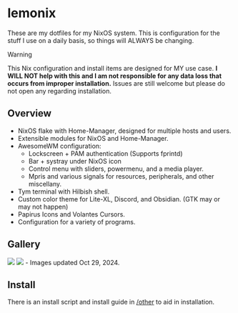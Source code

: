 # lemonix

These are my dotfiles for my NixOS system. This is configuration for the stuff I use on a daily basis, so things will ALWAYS be changing.

> [!WARNING]
> This Nix configuration and install items are designed for MY use case. <b>I WILL NOT help with this and I am not responsible for any data loss that occurs from improper installation.</b> Issues are still welcome but please do not open any regarding installation.

## Overview
- NixOS flake with Home-Manager, designed for multiple hosts and users.
- Extensible modules for NixOS and Home-Manager.
- AwesomeWM configuration:
  - Lockscreen + PAM authentication (Supports fprintd)
  - Bar + systray under NixOS icon
  - Control menu with sliders, powermenu, and a media player.
  - Mpris and various signals for resources, peripherals, and other miscellany.
- Tym terminal with Hilbish shell.
- Custom color theme for Lite-XL, Discord, and Obsidian. (GTK may or may not happen)
- Papirus Icons and Volantes Cursors.
- Configuration for a variety of programs.

## Gallery
<img src="other/Desktop-lock.png">
<img src="other/Desktop-1.png">
- Images updated Oct 29, 2024.

## Install
There is an install script and install guide in [/other](https://github.com/passivelemon/lemonix/tree/master/other) to aid in installation.

